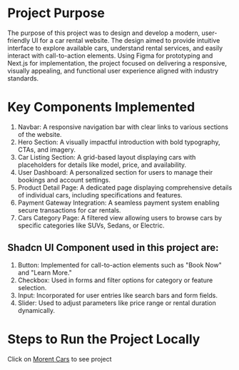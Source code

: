 # Project Purpose
The purpose of this project was to design and develop a modern, user-friendly UI for a car rental website. The design aimed to provide intuitive interface to explore available cars, understand rental services, and easily interact with call-to-action elements. Using Figma for prototyping and Next.js for implementation, the project focused on delivering a responsive, visually appealing, and functional user experience aligned with industry standards.

# Key Components Implemented
1) Navbar: A responsive navigation bar with clear links to various sections of the website.
2) Hero Section: A visually impactful introduction with bold typography, CTAs, and imagery.
3) Car Listing Section: A grid-based layout displaying cars with placeholders for details like model, price, and availability.
4) User Dashboard: A personalized section for users to manage their bookings and account settings.
5) Product Detail Page: A dedicated page displaying comprehensive details of individual cars, including specifications and features.
6) Payment Gateway Integration: A seamless payment system enabling secure transactions for car rentals.
7) Cars Category Page: A filtered view allowing users to browse cars by specific categories like SUVs, Sedans, or Electric.

## Shadcn UI Component used in this project are:
1) Button: Implemented for call-to-action elements such as "Book Now" and "Learn More."
2) Checkbox: Used in forms and filter options for category or feature selection.
3) Input: Incorporated for user entries like search bars and form fields.
4) Slider: Used to adjust parameters like price range or rental duration dynamically.

# Steps to Run the Project Locally

Click on [Morent Cars](https://morent-osamabinadnan.vercel.app/) to see project